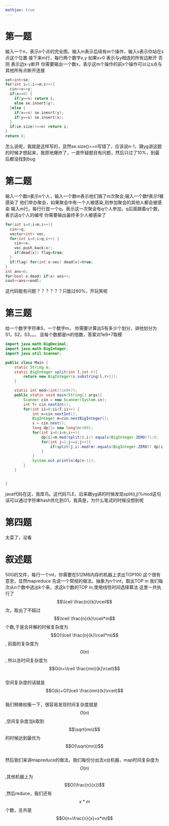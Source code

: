 ```yaml
---
mathjax: true
---
```


# 第一题
输入一个n，表示n个点的完全图，输入m表示后续有m个操作，输入s表示你站在s点这个位置
接下来m行，每行两个数字x,y
 如果x=0 表示与y相连的所有边断开
 否则 表示边x-y断开
 你需要输出一个数x，表示这m个操作的前x个操作可以让s点与其他所有点断开连接
```cpp
set<int>se;
for(int i=1;i<=m;i++){
  cin>>x>>y;
  if(x==0) {
    if(y==s) return i;
    else se.insert(y);
  }else {
    if(x==s) se.inesrt(y);
    if(y==s) se.insert(x);
  }
  if(se.size()==n) return i;
}
return 0;
```
 怎么说呢，我就是这样写的，显然se.size()==n写错了，应该说n-1，跟yg讲这题的时候才想起来，我原地爆炸了，一直怀疑题目有问题，然后只过了10%，到最后都没找到bug
<!--more-->

# 第二题
 输入一个数n表示n个人，输入一个数m表示他们搞了m次聚会,输入一个数f表示f被感染了
 他们举办聚会，如果聚会中有一个人被感染,则参加聚会的其他人都会被感染
 输入m行，每行行首一个q，表示这一次聚会有q个人参加，q后面跟着q个数，表示这q个人的编号
 你需要输出最终多少人被感染了
```cpp
for(int i=0;i<m;i++){
  cin>>q;
  vector<int> vec;
  for(int i=0;i<q;i++) {
  	cin>>x;
  	vec.push_back(x);
  	if(dead[x]) flag=true;
  }
  if(flag) for(int x:vec) dead[x]=true;
}
int ans=0;
for(bool x:dead) if(x) ans++;
cout<<ans<<endl;
```
 这代码能有问题？？？？？？只能过60%，开玩笑呢

# 第三题
 给一个数字字符串S，一个数字m，
 你需要计算出S有多少个划分，讲他划分为S1，S2，S3，。。 且每个数都是m的倍数，答案对1e9+7取模
```java
import java.math.BigDecimal;
import java.math.BigInteger;
import java.util.Scanner;

public class Main {
    static String s;
    static BigInteger split(int l,int r){
        return new BigInteger(s.substring(l,r+1));
    }

    static int mod=(int)(1e9+7);
    public static void main(String[] args){
        Scanner cin = new Scanner(System.in);
        int T= cin.nextInt();
        for(int ii=0;ii<T;ii++) {
            int n=cin.nextInt();
            BigInteger m=cin.nextBigInteger();
            s = cin.next();
            long dp[]= new long[n+100];
            for(int i=0;i<n;i++){
                dp[i]=m.mod(split(0,i)).equals(BigInteger.ZERO)?1:0;
                for(int j=1;j<=i;j++){
                    if(split(j,i).mod(m).equals(BigInteger.ZERO)) dp[i]=(dp[i]+dp[j-1])%mod;
                }
            }
            System.out.println(dp[n-1]);
        }
    }


}
```
 java代码在这，我库鸟。这代码TLE，后来跟yg讲的时候发现split(i,j)%mod这句话可以通过字符串hash优化到O1，我真是，为什么笔试的时候没想到呢

# 第四题
 太菜了，没看

# 叙述题
 50G的文件，每行一个int，你需要在512MB内存的机器上求出TOP100
 这个很有意思，显然mapreduce
 先说一个常规的做法，抽象为n个int，取出TOP m
 我们每次从n个数中选出k个来，求这k个数的TOP m,使用线性时间选择算法
 这里一共执行了$$\lceil \frac{n}{k}\rceil$$次，取出了不超过$$\lceil \frac{n}{k}\rceil*m$$个数,于是合并解的时候复杂度为$$O(\lceil \frac{n}{k}\rceil*m)$$,  前面的复杂度为$$O(n)$$, 所以总时间复杂度为$$O(n+\lceil \frac{mn}{k}\rceil)$$<br>
 空间复杂度的话就是$$O(k)+O(\lceil \frac{mn}{k}\rceil)$$<br>
 我们稍微权衡一下，很容易发现时间复杂度就是$$O(n)$$,空间复杂度当k取到$$\sqrt{mn}$$的时候达到最优为$$O(\sqrt{mn})$$<br>
 然后我们来讲mapreduce的做法，我们每份分出去x台机器，map时间复杂度为$$O(n)$$,其他机器上为$$O(\frac{n}{x})$$,然后reduce，我们还有$$x*m$$个数，总共是$$O(n+\frac{n}{x}+x*m)$$